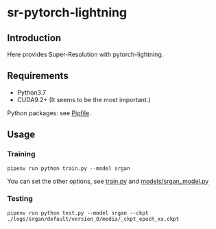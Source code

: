 # sr-pytorch-lightning
## Introduction
Here provides Super-Resolution with pytorch-lightning.

## Requirements
- Python3.7
- CUDA9.2+ (It seems to be the most important.)

Python packages: see [Pipfile](Pipfile).


## Usage
### Training
```shell
pipenv run python train.py --model srgan
```
You can set the other options, see [train.py](train.py) and [models/srgan_model.py](models/srgan_model.py)

### Testing
```
pipenv run python test.py --model srgan --ckpt ./logs/srgan/default/version_0/media/_ckpt_epoch_xx.ckpt
```
